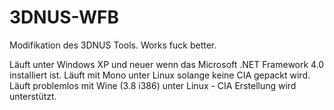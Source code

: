# 3DNUS-WFB
Modifikation des 3DNUS Tools. Works fuck better.

Läuft unter Windows XP und neuer wenn das Microsoft .NET Framework 4.0 installiert ist.
Läuft mit Mono unter Linux solange keine CIA gepackt wird.
Läuft problemlos mit Wine (3.8 i386) unter Linux - CIA Erstellung wird unterstützt.
